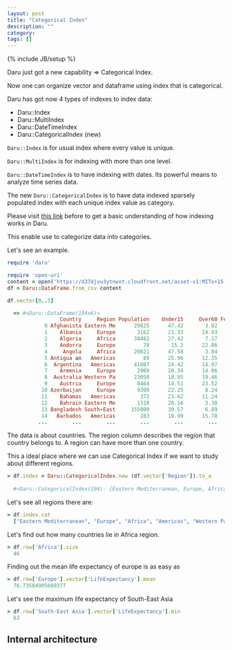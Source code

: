 ```yaml
---
layout: post
title: "Categorical Index"
description: ""
category: 
tags: []
---
```

{% include JB/setup %}

Daru just got a new capability => Categorical Index.

Now one can organize vector and dataframe using index that is categorical.

Daru has got now 4 types of indexes to index data:

- Daru::Index
- Daru::MultiIndex
- Daru::DateTimeIndex
- Daru::CategoricalIndex (new)

`Daru::Index` is for usual index where every value is unique.

`Daru::MultiIndex` is for indexing with more than one level.

`Daru::DateTimeIndex` is to have indexing with dates. Its powerful means to analyze time series data.

The new `Daru::CategoricalIndex` is to have data indexed sparsely populated index with each unique index value as category.

Please visit [this link](http://nbviewer.jupyter.org/github/lokeshh/sciruby-notebooks/blob/cat_index/Data%20Analysis/Indexing%20in%20Vector.ipynb) before to get a basic understanding of how indexing works in Daru.

This enable use to categorize data into categories.

Let's see an example.

```ruby
require 'daru'

require 'open-uri'
content = open('https://d37djvu3ytnwxt.cloudfront.net/asset-v1:MITx+15.071x_3+1T2016+type@asset+block/WHO.csv')
df = Daru::DataFrame.from_csv content

df.vector[0..5]

  => #<Daru::DataFrame(194x6)>
                 Country     Region Population    Under15     Over60 FertilityR
            0 Afghanista Eastern Me      29825      47.42       3.82        5.4
            1    Albania     Europe       3162      21.33      14.93       1.75
            2    Algeria     Africa      38482      27.42       7.17       2.83
            3    Andorra     Europe         78       15.2      22.86        nil
            4     Angola     Africa      20821      47.58       3.84        6.1
            5 Antigua an   Americas         89      25.96      12.35       2.12
            6  Argentina   Americas      41087      24.42      14.97        2.2
            7    Armenia     Europe       2969      20.34      14.06       1.74
            8  Australia Western Pa      23050      18.95      19.46       1.89
            9    Austria     Europe       8464      14.51      23.52       1.44
           10 Azerbaijan     Europe       9309      22.25       8.24       1.96
           11    Bahamas   Americas        372      21.62      11.24        1.9
           12    Bahrain Eastern Me       1318      20.16       3.38       2.12
           13 Bangladesh South-East     155000      30.57       6.89       2.24
           14   Barbados   Americas        283      18.99      15.78       1.84
          ...        ...        ...        ...        ...        ...        ...
```

The data is about countries. The region column describes the region that country belongs to. A region can have more than one country.

This a ideal place where we can use Categorical Index if we want to study about different regions.

```ruby
> df.index = Daru::CategoricalIndex.new (df.vector['Region']).to_a
  
  #<Daru::CategoricalIndex(194): {Eastern Mediterranean, Europe, Africa, Europe, Africa, Americas, Americas, Europe, Western Pacific, Europe, Europe, Americas, Eastern Mediterranean, South-East Asia, Americas, Europe, Europe, Americas, Africa, South-East Asia ... Africa}>
```

Let's see all regions there are:
```ruby
> df.index.cat
  ["Eastern Mediterranean", "Europe", "Africa", "Americas", "Western Pacific", "South-East Asia"]
```
Let's find out how many countries lie in Africa region.
```ruby
> df.row['Africa'].size
  46
```
Finding out the mean life expectancy of europe is as easy as
```ruby
> df.row['Europe'].vector['LifeExpectancy'].mean
  76.73584905660377
```
Let's see the maximum life expectancy  of South-East Asia
```ruby
> df.row['South-East Asia'].vector['LifeExpectancy'].min
  63
```

## Internal architecture
